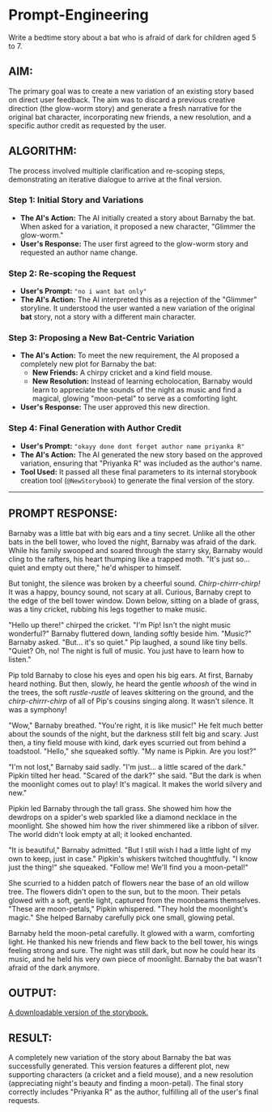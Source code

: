 # Prompt-Engineering
Write a bedtime story about a bat who is afraid of dark for children aged 5 to 7.

## AIM:
The primary goal was to create a new variation of an existing story based on direct user feedback. The aim was to discard a previous creative direction (the glow-worm story) and generate a fresh narrative for the original bat character, incorporating new friends, a new resolution, and a specific author credit as requested by the user.

## ALGORITHM:
The process involved multiple clarification and re-scoping steps, demonstrating an iterative dialogue to arrive at the final version.

### Step 1: Initial Story and Variations
*   **The AI's Action:** The AI initially created a story about Barnaby the bat. When asked for a variation, it proposed a new character, "Glimmer the glow-worm."
*   **User's Response:** The user first agreed to the glow-worm story and requested an author name change.

### Step 2: Re-scoping the Request
*   **User's Prompt:** `"no i want bat only"`
*   **The AI's Action:** The AI interpreted this as a rejection of the "Glimmer" storyline. It understood the user wanted a new variation of the original **bat** story, not a story with a different main character.

### Step 3: Proposing a New Bat-Centric Variation
*   **The AI's Action:** To meet the new requirement, the AI proposed a completely new plot for Barnaby the bat:
    *   **New Friends:** A chirpy cricket and a kind field mouse.
    *   **New Resolution:** Instead of learning echolocation, Barnaby would learn to appreciate the sounds of the night as music and find a magical, glowing "moon-petal" to serve as a comforting light.
*   **User's Response:** The user approved this new direction.

### Step 4: Final Generation with Author Credit
*   **User's Prompt:** `"okayy done dont forget author name priyanka R"`
*   **The AI's Action:** The AI generated the new story based on the approved variation, ensuring that "Priyanka R" was included as the author's name.
*   **Tool Used:** It passed all these final parameters to its internal storybook creation tool (`@NewStorybook`) to generate the final version of the story.

---

## PROMPT RESPONSE:

Barnaby was a little bat with big ears and a tiny secret. Unlike all the other bats in the bell tower, who loved the night, Barnaby was afraid of the dark. While his family swooped and soared through the starry sky, Barnaby would cling to the rafters, his heart thumping like a trapped moth. "It's just so... quiet and empty out there," he'd whisper to himself.

But tonight, the silence was broken by a cheerful sound. *Chirp-chirrr-chirp!* It was a happy, bouncy sound, not scary at all. Curious, Barnaby crept to the edge of the bell tower window. Down below, sitting on a blade of grass, was a tiny cricket, rubbing his legs together to make music.

"Hello up there!" chirped the cricket. "I'm Pip! Isn't the night music wonderful?" Barnaby fluttered down, landing softly beside him. "Music?" Barnaby asked. "But... it's so quiet." Pip laughed, a sound like tiny bells. "Quiet? Oh, no! The night is full of music. You just have to learn how to listen."

Pip told Barnaby to close his eyes and open his big ears. At first, Barnaby heard nothing. But then, slowly, he heard the gentle *whoosh* of the wind in the trees, the soft *rustle-rustle* of leaves skittering on the ground, and the *chirp-chirrr-chirp* of all of Pip's cousins singing along. It wasn't silence. It was a symphony!

"Wow," Barnaby breathed. "You're right, it is like music!" He felt much better about the sounds of the night, but the darkness still felt big and scary. Just then, a tiny field mouse with kind, dark eyes scurried out from behind a toadstool. "Hello," she squeaked softly. "My name is Pipkin. Are you lost?"

"I'm not lost," Barnaby said sadly. "I'm just... a little scared of the dark." Pipkin tilted her head. "Scared of the dark?" she said. "But the dark is when the moonlight comes out to play! It's magical. It makes the world silvery and new."

Pipkin led Barnaby through the tall grass. She showed him how the dewdrops on a spider's web sparkled like a diamond necklace in the moonlight. She showed him how the river shimmered like a ribbon of silver. The world didn't look empty at all; it looked enchanted.

"It is beautiful," Barnaby admitted. "But I still wish I had a little light of my own to keep, just in case." Pipkin's whiskers twitched thoughtfully. "I know just the thing!" she squeaked. "Follow me! We'll find you a moon-petal!"

She scurried to a hidden patch of flowers near the base of an old willow tree. The flowers didn't open to the sun, but to the moon. Their petals glowed with a soft, gentle light, captured from the moonbeams themselves. "These are moon-petals," Pipkin whispered. "They hold the moonlight's magic." She helped Barnaby carefully pick one small, glowing petal.

Barnaby held the moon-petal carefully. It glowed with a warm, comforting light. He thanked his new friends and flew back to the bell tower, his wings feeling strong and sure. The night was still dark, but now he could hear its music, and he held his very own piece of moonlight. Barnaby the bat wasn't afraid of the dark anymore.

## OUTPUT:

[A downloadable version of the storybook.](https://github.com/PriyankaRaghavan07/Prompt-Engineering/blob/main/parangika_compressed.pdf)

## RESULT:
A completely new variation of the story about Barnaby the bat was successfully generated. This version features a different plot, new supporting characters (a cricket and a field mouse), and a new resolution (appreciating night's beauty and finding a moon-petal). The final story correctly includes "Priyanka R" as the author, fulfilling all of the user's final requests.
